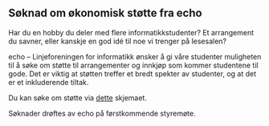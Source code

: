 ## Søknad om økonomisk støtte fra echo

Har du en hobby du deler med flere informatikkstudenter?
Et arrangement du savner, eller kanskje en god idé til noe vi trenger på lesesalen?

echo – Linjeforeningen for informatikk ønsker å gi våre studenter muligheten til å søke om støtte
til arrangementer og innkjøp som kommer studentene til gode.
Det er viktig at støtten treffer et bredt spekter av studenter, og at det er et inkluderende tiltak. 

Du kan søke om støtte via [dette](https://forms.gle/87KEEeUWUDa4YpHC7) skjemaet.

Søknader drøftes av echo på førstkommende styremøte.

